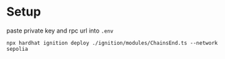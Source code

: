 # Setup

paste private key and rpc url into ``.env``

```shell
npx hardhat ignition deploy ./ignition/modules/ChainsEnd.ts --network sepolia
```